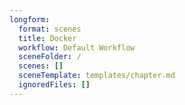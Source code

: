 ```yaml
---
longform:
  format: scenes
  title: Docker
  workflow: Default Workflow
  sceneFolder: /
  scenes: []
  sceneTemplate: templates/chapter.md
  ignoredFiles: []
---
```

